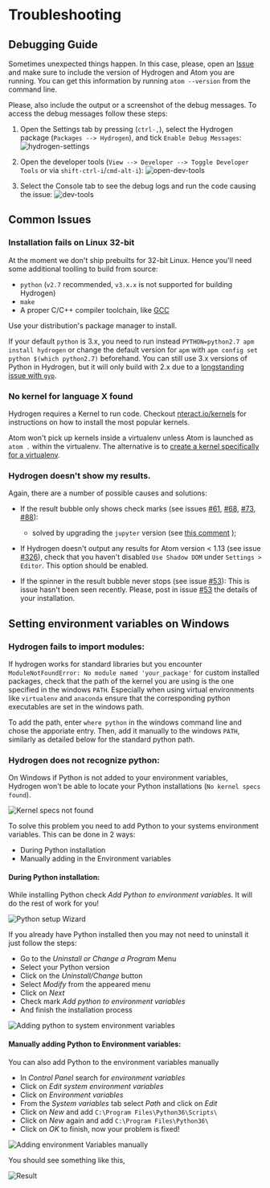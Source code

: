 # Troubleshooting

## Debugging Guide

Sometimes unexpected things happen.
In this case, please, open an [Issue](https://github.com/nteract/hydrogen/issues) and make sure to include the version of Hydrogen and Atom you are running. You can get this information by running `atom --version` from the command line.

Please, also include the output or a screenshot of the debug messages. To access the debug messages follow these steps:

1. Open the Settings tab by pressing (`ctrl-,`), select the Hydrogen package (`Packages --> Hydrogen`), and tick `Enable Debug Messages`:
![hydrogen-settings](https://cloud.githubusercontent.com/assets/6199391/23463294/df273cf2-fe88-11e6-95e3-0be765973035.png)

2. Open the developer tools (`View --> Developer --> Toggle Developer Tools` or via `shift-ctrl-i`/`cmd-alt-i`):
![open-dev-tools](https://cloud.githubusercontent.com/assets/6199391/23463624/27db48fc-fe8a-11e6-8f68-f0159bc26362.png)

3. Select the Console tab to see the debug logs and run the code causing the issue:
![dev-tools](https://cloud.githubusercontent.com/assets/6199391/23463305/e4750a9a-fe88-11e6-906e-d19ab90ac309.png)

## Common Issues

### Installation fails on Linux 32-bit

At the moment we don't ship prebuilts for 32-bit Linux. Hence you'll need some additional toolling to build from source:

- `python` (`v2.7` recommended, `v3.x.x` is not supported for building Hydrogen)
- `make`
- A proper C/C++ compiler toolchain, like [GCC](https://gcc.gnu.org/)

Use your distribution's package manager to install.

If your default `python` is 3.x, you need to run instead `PYTHON=python2.7 apm install hydrogen` or change the default version for `apm` with `apm config set python $(which python2.7)` beforehand. You can still use 3.x versions of Python in Hydrogen, but it will only build with 2.x due to a [longstanding issue with `gyp`](https://bugs.chromium.org/p/gyp/issues/detail?id=36).

### No kernel for language X found

Hydrogen requires a Kernel to run code. Checkout [nteract.io/kernels](https://nteract.io/kernels) for instructions on how to install the most popular kernels.

Atom won't pick up kernels inside a virtualenv unless Atom is launched as `atom .` within the virtualenv. The alternative is to [create a kernel specifically for a virtualenv](http://www.alfredo.motta.name/create-isolated-jupyter-ipython-kernels-with-pyenv-and-virtualenv/).


### Hydrogen doesn't show my results.

Again, there are a number of possible causes and solutions:

- If the result bubble only shows check marks (see issues
  [#61](https://github.com/nteract/hydrogen/issues/61),
  [#68](https://github.com/nteract/hydrogen/issues/68),
  [#73](https://github.com/nteract/hydrogen/issues/73),
  [#88](https://github.com/nteract/hydrogen/issues/88)):

  - solved by upgrading the `jupyter` version (see [this
    comment](https://github.com/nteract/hydrogen/issues/88#issuecomment-136761769) );

- If Hydrogen doesn't output any results for Atom version < 1.13 (see issue
  [#326](https://github.com/nteract/hydrogen/issues/326)), check that you haven't disabled
  `Use Shadow DOM` under `Settings > Editor`. This option should be enabled.

- If the spinner in the result bubble never stops (see issue
  [#53](https://github.com/nteract/hydrogen/issues/53)): This is issue hasn't
  been seen recently. Please, post in issue
  [#53](https://github.com/nteract/hydrogen/issues/53) the details of your
  installation.





## Setting environment variables on Windows


### Hydrogen fails to import modules:
If hydrogen works for standard libraries but you encounter `ModuleNotFoundError: No module named 'your_package'` for custom installed packages, check that the path of the kernel you are using is the one specified in the windows `PATH`. Especially when using virtual environments like `virtualenv` and `anaconda` ensure that the corresponding python executables are set in the windows path. 

To add the path, enter `where python` in the windows command line and chose the apporiate entry. Then, add it manually to the windows `PATH`, similarly as detailed below for the standard python path.


### Hydrogen does not recognize python:

On Windows if Python is not added to your environment variables, Hydrogen won't be able to locate your Python installations (`No kernel specs found`).

![Kernel specs not found](https://preview.ibb.co/jw40ta/Screenshot_40.png)

To solve this problem you need to add Python to your systems environment variables. This can be done in 2 ways:

- During Python installation
- Manually adding in the Environment variables

#### During Python installation:

While installing Python check *Add Python to environment variables*. It will do the rest of work for you!

![Python setup Wizard](https://preview.ibb.co/d8w8eF/Screenshot_48.png)


If you already have Python installed then you may not need to uninstall it just follow the steps:

- Go to the *Uninstall or Change a Program* Menu
- Select your Python version
- Click on the *Uninstall/Change* button
- Select *Modify* from the appeared menu
- Click on *Next*
- Check mark *Add python to environment variables*
- And finish the installation process

![Adding python to system environment variables](https://d2mxuefqeaa7sj.cloudfront.net/s_72AB4F9B801403E4852A7178F94F1BB891F67B88E721FB948C0DB4747940E7E2_1504306245381_Uninstall.gif)

#### Manually adding Python to Environment variables:

You can also add Python to the environment variables manually

  - In *Control Panel* search for *environment variables*
  - Click on *Edit system environment variables*
  - Click on *Environment variables*
  - From the *System variables* tab select *Path* and click on *Edit*
  - Click on *New* and add `C:\Program Files\Python36\Scripts\`
  - Click on *New* again and add `C:\Program Files\Python36\`
  - Click on *OK* to finish, now your problem is fixed!

![Adding environment Variables manually](https://media.giphy.com/media/xT9IgpHU1lZEoVxQFW/giphy.gif)


You should see something like this,

![Result](https://d2mxuefqeaa7sj.cloudfront.net/s_72AB4F9B801403E4852A7178F94F1BB891F67B88E721FB948C0DB4747940E7E2_1504306452541_test.gif)
